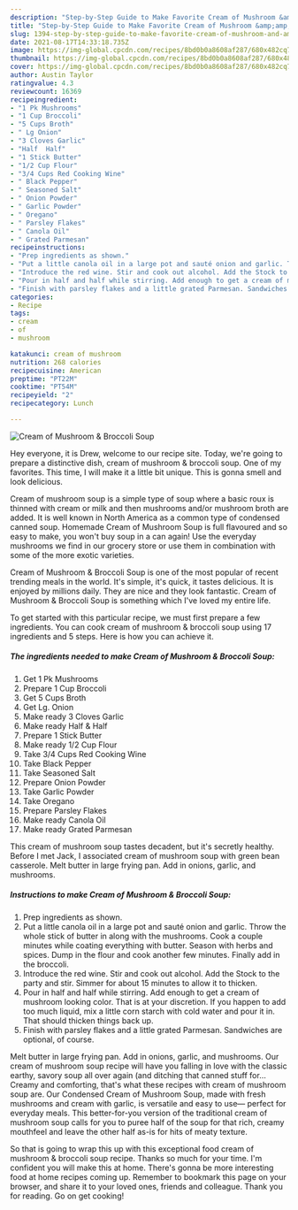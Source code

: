 ```yaml
---
description: "Step-by-Step Guide to Make Favorite Cream of Mushroom &amp;amp; Broccoli Soup"
title: "Step-by-Step Guide to Make Favorite Cream of Mushroom &amp;amp; Broccoli Soup"
slug: 1394-step-by-step-guide-to-make-favorite-cream-of-mushroom-and-amp-broccoli-soup
date: 2021-08-17T14:33:18.735Z
image: https://img-global.cpcdn.com/recipes/8bd0b0a8608af287/680x482cq70/cream-of-mushroom-broccoli-soup-recipe-main-photo.jpg
thumbnail: https://img-global.cpcdn.com/recipes/8bd0b0a8608af287/680x482cq70/cream-of-mushroom-broccoli-soup-recipe-main-photo.jpg
cover: https://img-global.cpcdn.com/recipes/8bd0b0a8608af287/680x482cq70/cream-of-mushroom-broccoli-soup-recipe-main-photo.jpg
author: Austin Taylor
ratingvalue: 4.3
reviewcount: 16369
recipeingredient:
- "1 Pk Mushrooms"
- "1 Cup Broccoli"
- "5 Cups Broth"
- " Lg Onion"
- "3 Cloves Garlic"
- "Half  Half"
- "1 Stick Butter"
- "1/2 Cup Flour"
- "3/4 Cups Red Cooking Wine"
- " Black Pepper"
- " Seasoned Salt"
- " Onion Powder"
- " Garlic Powder"
- " Oregano"
- " Parsley Flakes"
- " Canola Oil"
- " Grated Parmesan"
recipeinstructions:
- "Prep ingredients as shown."
- "Put a little canola oil in a large pot and sauté onion and garlic. Throw the whole stick of butter in along with the mushrooms. Cook a couple minutes while coating everything with butter. Season with herbs and spices. Dump in the flour and cook another few minutes. Finally add in the broccoli."
- "Introduce the red wine. Stir and cook out alcohol. Add the Stock to the party and stir. Simmer for about 15 minutes to allow it to thicken."
- "Pour in half and half while stirring. Add enough to get a cream of mushroom looking color. That is at your discretion. If you happen to add too much liquid, mix a little corn starch with cold water and pour it in. That should thicken things back up."
- "Finish with parsley flakes and a little grated Parmesan. Sandwiches are optional, of course."
categories:
- Recipe
tags:
- cream
- of
- mushroom

katakunci: cream of mushroom 
nutrition: 268 calories
recipecuisine: American
preptime: "PT22M"
cooktime: "PT54M"
recipeyield: "2"
recipecategory: Lunch

---
```



![Cream of Mushroom &amp; Broccoli Soup](https://img-global.cpcdn.com/recipes/8bd0b0a8608af287/680x482cq70/cream-of-mushroom-broccoli-soup-recipe-main-photo.jpg)

Hey everyone, it is Drew, welcome to our recipe site. Today, we're going to prepare a distinctive dish, cream of mushroom &amp; broccoli soup. One of my favorites. This time, I will make it a little bit unique. This is gonna smell and look delicious.

Cream of mushroom soup is a simple type of soup where a basic roux is thinned with cream or milk and then mushrooms and/or mushroom broth are added. It is well known in North America as a common type of condensed canned soup. Homemade Cream of Mushroom Soup is full flavoured and so easy to make, you won&#39;t buy soup in a can again! Use the everyday mushrooms we find in our grocery store or use them in combination with some of the more exotic varieties.

Cream of Mushroom &amp; Broccoli Soup is one of the most popular of recent trending meals in the world. It's simple, it's quick, it tastes delicious. It is enjoyed by millions daily. They are nice and they look fantastic. Cream of Mushroom &amp; Broccoli Soup is something which I've loved my entire life.


To get started with this particular recipe, we must first prepare a few ingredients. You can cook cream of mushroom &amp; broccoli soup using 17 ingredients and 5 steps. Here is how you can achieve it.

<!--inarticleads1-->

##### The ingredients needed to make Cream of Mushroom &amp; Broccoli Soup:

1. Get 1 Pk Mushrooms
1. Prepare 1 Cup Broccoli
1. Get 5 Cups Broth
1. Get  Lg. Onion
1. Make ready 3 Cloves Garlic
1. Make ready Half &amp; Half
1. Prepare 1 Stick Butter
1. Make ready 1/2 Cup Flour
1. Take 3/4 Cups Red Cooking Wine
1. Take  Black Pepper
1. Take  Seasoned Salt
1. Prepare  Onion Powder
1. Take  Garlic Powder
1. Take  Oregano
1. Prepare  Parsley Flakes
1. Make ready  Canola Oil
1. Make ready  Grated Parmesan


This cream of mushroom soup tastes decadent, but it&#39;s secretly healthy. Before I met Jack, I associated cream of mushroom soup with green bean casserole. Melt butter in large frying pan. Add in onions, garlic, and mushrooms. 

<!--inarticleads2-->

##### Instructions to make Cream of Mushroom &amp; Broccoli Soup:

1. Prep ingredients as shown.
1. Put a little canola oil in a large pot and sauté onion and garlic. Throw the whole stick of butter in along with the mushrooms. Cook a couple minutes while coating everything with butter. Season with herbs and spices. Dump in the flour and cook another few minutes. Finally add in the broccoli.
1. Introduce the red wine. Stir and cook out alcohol. Add the Stock to the party and stir. Simmer for about 15 minutes to allow it to thicken.
1. Pour in half and half while stirring. Add enough to get a cream of mushroom looking color. That is at your discretion. If you happen to add too much liquid, mix a little corn starch with cold water and pour it in. That should thicken things back up.
1. Finish with parsley flakes and a little grated Parmesan. Sandwiches are optional, of course.


Melt butter in large frying pan. Add in onions, garlic, and mushrooms. Our cream of mushroom soup recipe will have you falling in love with the classic earthy, savory soup all over again (and ditching that canned stuff for… Creamy and comforting, that&#39;s what these recipes with cream of mushroom soup are. Our Condensed Cream of Mushroom Soup, made with fresh mushrooms and cream with garlic, is versatile and easy to use— perfect for everyday meals. This better-for-you version of the traditional cream of mushroom soup calls for you to puree half of the soup for that rich, creamy mouthfeel and leave the other half as-is for hits of meaty texture. 

So that is going to wrap this up with this exceptional food cream of mushroom &amp; broccoli soup recipe. Thanks so much for your time. I'm confident you will make this at home. There's gonna be more interesting food at home recipes coming up. Remember to bookmark this page on your browser, and share it to your loved ones, friends and colleague. Thank you for reading. Go on get cooking!
